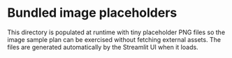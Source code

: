 # Bundled image placeholders

This directory is populated at runtime with tiny placeholder PNG files so the image sample plan can be
exercised without fetching external assets. The files are generated automatically by the Streamlit UI when it
loads.
